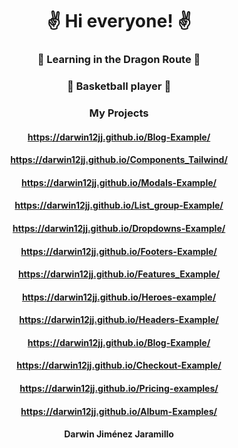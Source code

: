<div style="text-align: center">

# ✌ Hi everyone! ✌

### 🐲 Learning in the Dragon Route 🐲

### 🏀 Basketball player 🏀
  
### My Projects
####  https://darwin12jj.github.io/Blog-Example/
####  https://darwin12jj.github.io/Components_Tailwind/
####  https://darwin12jj.github.io/Modals-Example/
####  https://darwin12jj.github.io/List_group-Example/
####  https://darwin12jj.github.io/Dropdowns-Example/
####  https://darwin12jj.github.io/Footers-Example/
####  https://darwin12jj.github.io/Features_Example/
####  https://darwin12jj.github.io/Heroes-example/
####  https://darwin12jj.github.io/Headers-Example/
####  https://darwin12jj.github.io/Blog-Example/
####  https://darwin12jj.github.io/Checkout-Example/
####  https://darwin12jj.github.io/Pricing-examples/
####  https://darwin12jj.github.io/Album-Examples/

#### Darwin Jiménez Jaramillo
